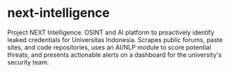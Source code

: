 # next-intelligence
Project NEXT Intelligence. OSINT and AI platform to proactively identify leaked credentials for Universitas Indonesia. Scrapes public forums, paste sites, and code repositories, uses an AI/NLP module to score potential threats, and presents actionable alerts on a dashboard for the university's security team.
